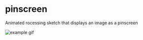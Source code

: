 # pinscreen
Animated rocessing sketch that displays an image as a pinscreen

![example gif](https://github.com/brambrulant/pinscreen/blob/main/profile-gif.gif)
